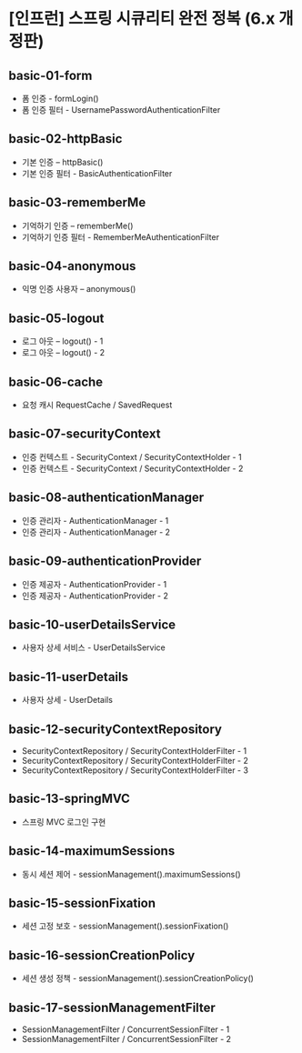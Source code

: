 # [인프런] 스프링 시큐리티 완전 정복 (6.x 개정판)

## basic-01-form
- 폼 인증 - formLogin()
- 폼 인증 필터 - UsernamePasswordAuthenticationFilter
 
## basic-02-httpBasic
- 기본 인증 – httpBasic()
- 기본 인증 필터 - BasicAuthenticationFilter

## basic-03-rememberMe
- 기억하기 인증 – rememberMe()
- 기억하기 인증 필터 - RememberMeAuthenticationFilter

## basic-04-anonymous
- 익명 인증 사용자 – anonymous()

## basic-05-logout
- 로그 아웃 – logout() - 1
- 로그 아웃 – logout() - 2

## basic-06-cache
- 요청 캐시 RequestCache / SavedRequest

## basic-07-securityContext
- 인증 컨텍스트 - SecurityContext / SecurityContextHolder - 1
- 인증 컨텍스트 - SecurityContext / SecurityContextHolder - 2

## basic-08-authenticationManager
- 인증 관리자 - AuthenticationManager - 1
- 인증 관리자 - AuthenticationManager - 2

## basic-09-authenticationProvider
- 인증 제공자 - AuthenticationProvider - 1
- 인증 제공자 - AuthenticationProvider - 2

## basic-10-userDetailsService
- 사용자 상세 서비스 - UserDetailsService

## basic-11-userDetails
- 사용자 상세 - UserDetails

## basic-12-securityContextRepository
- SecurityContextRepository / SecurityContextHolderFilter - 1
- SecurityContextRepository / SecurityContextHolderFilter - 2
- SecurityContextRepository / SecurityContextHolderFilter - 3

## basic-13-springMVC
- 스프링 MVC 로그인 구현

## basic-14-maximumSessions
- 동시 세션 제어 - sessionManagement().maximumSessions()

## basic-15-sessionFixation
- 세션 고정 보호 - sessionManagement().sessionFixation()

## basic-16-sessionCreationPolicy
- 세션 생성 정책 - sessionManagement().sessionCreationPolicy()

## basic-17-sessionManagementFilter
- SessionManagementFilter / ConcurrentSessionFilter - 1
- SessionManagementFilter / ConcurrentSessionFilter - 2
